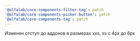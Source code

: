 ```yaml
---
'@alfalab/core-components-filter-tag': patch
'@alfalab/core-components-picker-button': patch
'@alfalab/core-components-tag': patch
---
```


Изменен отступ до аддонов в размерах xxs, xs с 4px до 6px
